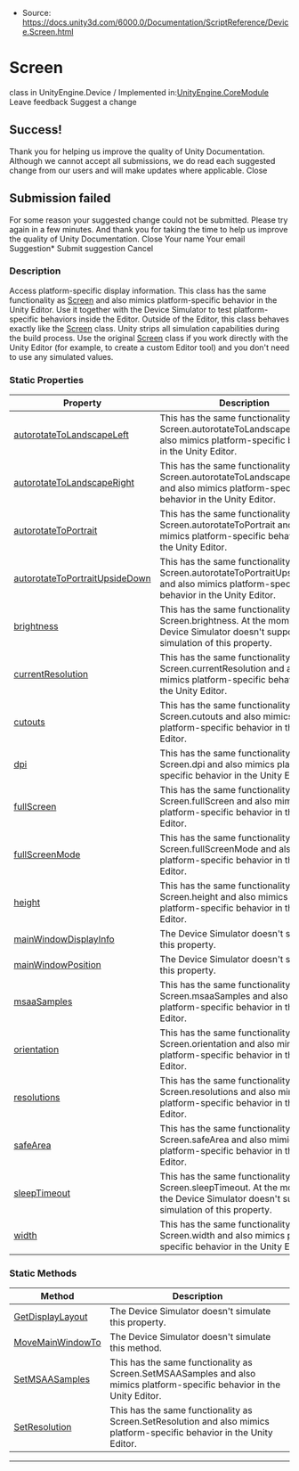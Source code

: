 * Source: https://docs.unity3d.com/6000.0/Documentation/ScriptReference/Device.Screen.html

# Screen
class in UnityEngine.Device
/
Implemented in:[UnityEngine.CoreModule](https://docs.unity3d.com/6000.0/Documentation/ScriptReference/UnityEngine.CoreModule.html)
Leave feedback
Suggest a change
## Success!
Thank you for helping us improve the quality of Unity Documentation. Although we cannot accept all submissions, we do read each suggested change from our users and will make updates where applicable.
Close
## Submission failed
For some reason your suggested change could not be submitted. Please <a>try again</a> in a few minutes. And thank you for taking the time to help us improve the quality of Unity Documentation.
Close
Your name Your email Suggestion* Submit suggestion
Cancel
### Description
Access platform-specific display information.
This class has the same functionality as [Screen](https://docs.unity3d.com/6000.0/Documentation/ScriptReference/Screen.html) and also mimics platform-specific behavior in the Unity Editor. Use it together with the Device Simulator to test platform-specific behaviors inside the Editor. Outside of the Editor, this class behaves exactly like the [Screen](https://docs.unity3d.com/6000.0/Documentation/ScriptReference/Screen.html) class. Unity strips all simulation capabilities during the build process. Use the original [Screen](https://docs.unity3d.com/6000.0/Documentation/ScriptReference/Screen.html) class if you work directly with the Unity Editor (for example, to create a custom Editor tool) and you don't need to use any simulated values.
### Static Properties
Property | Description  
---|---  
[autorotateToLandscapeLeft](https://docs.unity3d.com/6000.0/Documentation/ScriptReference/Device.Screen-autorotateToLandscapeLeft.html) | This has the same functionality as Screen.autorotateToLandscapeLeft and also mimics platform-specific behavior in the Unity Editor.  
[autorotateToLandscapeRight](https://docs.unity3d.com/6000.0/Documentation/ScriptReference/Device.Screen-autorotateToLandscapeRight.html) | This has the same functionality as Screen.autorotateToLandscapeRight and also mimics platform-specific behavior in the Unity Editor.  
[autorotateToPortrait](https://docs.unity3d.com/6000.0/Documentation/ScriptReference/Device.Screen-autorotateToPortrait.html) | This has the same functionality as Screen.autorotateToPortrait and also mimics platform-specific behavior in the Unity Editor.  
[autorotateToPortraitUpsideDown](https://docs.unity3d.com/6000.0/Documentation/ScriptReference/Device.Screen-autorotateToPortraitUpsideDown.html) | This has the same functionality as Screen.autorotateToPortraitUpsideDown and also mimics platform-specific behavior in the Unity Editor.  
[brightness](https://docs.unity3d.com/6000.0/Documentation/ScriptReference/Device.Screen-brightness.html) | This has the same functionality as Screen.brightness. At the moment, the Device Simulator doesn't support simulation of this property.  
[currentResolution](https://docs.unity3d.com/6000.0/Documentation/ScriptReference/Device.Screen-currentResolution.html) | This has the same functionality as Screen.currentResolution and also mimics platform-specific behavior in the Unity Editor.  
[cutouts](https://docs.unity3d.com/6000.0/Documentation/ScriptReference/Device.Screen-cutouts.html) | This has the same functionality as Screen.cutouts and also mimics platform-specific behavior in the Unity Editor.  
[dpi](https://docs.unity3d.com/6000.0/Documentation/ScriptReference/Device.Screen-dpi.html) | This has the same functionality as Screen.dpi and also mimics platform-specific behavior in the Unity Editor.  
[fullScreen](https://docs.unity3d.com/6000.0/Documentation/ScriptReference/Device.Screen-fullScreen.html) | This has the same functionality as Screen.fullScreen and also mimics platform-specific behavior in the Unity Editor.  
[fullScreenMode](https://docs.unity3d.com/6000.0/Documentation/ScriptReference/Device.Screen-fullScreenMode.html) | This has the same functionality as Screen.fullScreenMode and also mimics platform-specific behavior in the Unity Editor.  
[height](https://docs.unity3d.com/6000.0/Documentation/ScriptReference/Device.Screen-height.html) | This has the same functionality as Screen.height and also mimics platform-specific behavior in the Unity Editor.  
[mainWindowDisplayInfo](https://docs.unity3d.com/6000.0/Documentation/ScriptReference/Device.Screen-mainWindowDisplayInfo.html) | The Device Simulator doesn't simulate this property.  
[mainWindowPosition](https://docs.unity3d.com/6000.0/Documentation/ScriptReference/Device.Screen-mainWindowPosition.html) | The Device Simulator doesn't simulate this property.  
[msaaSamples](https://docs.unity3d.com/6000.0/Documentation/ScriptReference/Device.Screen-msaaSamples.html) | This has the same functionality as Screen.msaaSamples and also mimics platform-specific behavior in the Unity Editor.  
[orientation](https://docs.unity3d.com/6000.0/Documentation/ScriptReference/Device.Screen-orientation.html) | This has the same functionality as Screen.orientation and also mimics platform-specific behavior in the Unity Editor.  
[resolutions](https://docs.unity3d.com/6000.0/Documentation/ScriptReference/Device.Screen-resolutions.html) | This has the same functionality as Screen.resolutions and also mimics platform-specific behavior in the Unity Editor.  
[safeArea](https://docs.unity3d.com/6000.0/Documentation/ScriptReference/Device.Screen-safeArea.html) | This has the same functionality as Screen.safeArea and also mimics platform-specific behavior in the Unity Editor.  
[sleepTimeout](https://docs.unity3d.com/6000.0/Documentation/ScriptReference/Device.Screen-sleepTimeout.html) | This has the same functionality as Screen.sleepTimeout. At the moment, the Device Simulator doesn't support simulation of this property.  
[width](https://docs.unity3d.com/6000.0/Documentation/ScriptReference/Device.Screen-width.html) | This has the same functionality as Screen.width and also mimics platform-specific behavior in the Unity Editor.  
### Static Methods
Method | Description  
---|---  
[GetDisplayLayout](https://docs.unity3d.com/6000.0/Documentation/ScriptReference/Device.Screen.GetDisplayLayout.html) | The Device Simulator doesn't simulate this property.  
[MoveMainWindowTo](https://docs.unity3d.com/6000.0/Documentation/ScriptReference/Device.Screen.MoveMainWindowTo.html) | The Device Simulator doesn't simulate this method.  
[SetMSAASamples](https://docs.unity3d.com/6000.0/Documentation/ScriptReference/Device.Screen.SetMSAASamples.html) | This has the same functionality as Screen.SetMSAASamples and also mimics platform-specific behavior in the Unity Editor.  
[SetResolution](https://docs.unity3d.com/6000.0/Documentation/ScriptReference/Device.Screen.SetResolution.html) | This has the same functionality as Screen.SetResolution and also mimics platform-specific behavior in the Unity Editor.  
* * *
